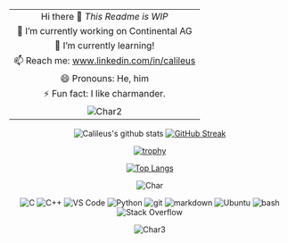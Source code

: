<!--
**Calileus/Calileus** is a ✨ _special_ ✨ repository because its `README.md` (this file) appears on your GitHub profile.

- 👯 I’m looking to collaborate on ...
- 🤔 I’m looking for help with ...
- 💬 Ask me about ...

https://docs.github.com/es/get-started/writing-on-github/working-with-advanced-formatting/organizing-information-with-tables

https://simpleicons.org/

![Char2](https://static.wikia.nocookie.net/pokeone/images/a/a1/004Charmander.gif/revision/latest?cb=20211128041035)

-->

<div align="center">

| |
|:---:|
| Hi there 👋 _This Readme is WIP_ |
| 🔭 I’m currently working on Continental AG |
| 🌱 I’m currently learning! |
| 📫 Reach me: www.linkedin.com/in/calileus |
| 😄 Pronouns: He, him |
| ⚡ Fun fact: I like charmander. |
|  ![Char2](https://i.pinimg.com/originals/a5/5f/19/a55f195a08583688a4676575c5d9332f.gif) |

</div>

<div align="center">
  
  ![Calileus's github stats](https://github-readme-stats.vercel.app/api?username=Calileus&count_private=true&show_icons=true&include_all_commits=false&hide_border=true&hide_title=true&theme=tokyonight)
  [![GitHub Streak](https://github-readme-streak-stats.herokuapp.com?user=Calileus&theme=tokyonight&hide_border=true)](https://git.io/streak-stats)
  
  [![trophy](https://github-profile-trophy.vercel.app/?username=Calileus&theme=kimbie_dark&margin-w=15)](https://github.com/calileus/github-profile-trophy)

  [![Top Langs](https://github-readme-stats.vercel.app/api/top-langs/?username=Calileus&theme=tokyonight&layout=compact&hide_border=true)](https://github.com/Calileus/github-readme-stats)

  ![Char](https://media.tenor.com/b87Ur_ijFF0AAAAj/char.gif)

  <img alt="C" src="https://img.shields.io/badge/-C-00599C?style=for-the-badge&logo=c&logoColor=white" />
  <img alt="C++" src="https://img.shields.io/badge/-C%2B%2B-00599C?style=for-the-badge&logo=cplusplus&logoColor=white" />
  <img alt="VS Code" src="https://img.shields.io/badge/-VS%20Code-0078d7?style=for-the-badge&logo=visual-studio-code&logoColor=white" />
  <img alt="Python" src="https://img.shields.io/badge/-Python-45b8d8?style=for-the-badge&logo=python&logoColor=white" />
  <img alt="git" src="https://img.shields.io/badge/-Git-F05032?style=for-the-badge&logo=git&logoColor=white" />
  <img alt="markdown" src="https://img.shields.io/badge/-Markdown-000000?style=for-the-badge&logo=markdown&logoColor=white" />
  <img alt="Ubuntu" src="https://img.shields.io/badge/-Ubuntu-F05032?style=for-the-badge&logo=ubuntu&logoColor=white" />
  <img alt="bash" src="https://img.shields.io/badge/-Bash-000000?style=for-the-badge&logo=gnu-bash&logoColor=white" />
  <img alt="Stack Overflow" src="https://img.shields.io/badge/-Stack%20Overflow-FE7A16?style=for-the-badge&logo=stack-overflow&logoColor=white" />

  ![Char3](https://pixeljoint.com/files/icons/full/charmander31.gif)
  
  
</div>
